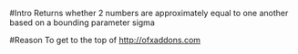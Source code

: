 #Intro
Returns whether 2 numbers are approximately equal to one another based on a bounding parameter sigma

#Reason
To get to the top of http://ofxaddons.com
